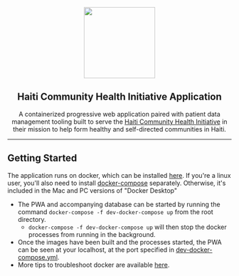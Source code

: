 <p align="center">
  <a href="https://www.chihaiti.org/"><img align="center" width="160" height="160" src="https://i.imgur.com/02fwcFL.png"></a>
  <h2 align="center">Haiti Community Health Initiative Application</h2>
</p>
<p align="center">
  A containerized progressive web application paired with patient data management tooling built to serve the <a href="https://www.chihaiti.org/">Haiti Community Health Initiative</a> in their mission to help form healthy and self-directed communities in Haiti.
</p>

---

## Getting Started

The application runs on docker, which can be installed [here](https://docs.docker.com/install/).
If you're a linux user, you'll also need to install [docker-compose](https://docs.docker.com/compose/install/) separately. Otherwise, it's included in the Mac and PC versions of "Docker Desktop"

- The PWA and accompanying database can be started by running the command `docker-compose -f dev-docker-compose up` from the root directory.
  - `docker-compose -f dev-docker-compose up` will then stop the docker processes from running in the background.
- Once the images have been built and the processes started, the PWA can be seen at your localhost, at the port specified in [dev-docker-compose.yml](https://github.com/Haiti-Distributed-Healthcare-System/hdhs/blob/dev/dev-docker-compose.yml).
- More tips to troubleshoot docker are available [here](https://github.com/Haiti-Distributed-Healthcare-System/hdhs/wiki/Using-Docker).
